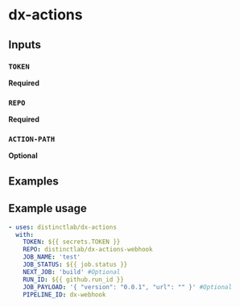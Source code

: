 # dx-actions
 
## **Inputs**

### **`TOKEN`**
**Required**

### **`REPO`**
**Required**

### **`ACTION-PATH`**
**Optional**

## **Examples**

## Example usage

```yaml
- uses: distinctlab/dx-actions
  with:
    TOKEN: ${{ secrets.TOKEN }}
    REPO: distinctlab/dx-actions-webhook
    JOB_NAME: 'test'
    JOB_STATUS: ${{ job.status }}
    NEXT_JOB: 'build' #Optional
    RUN_ID: ${{ github.run_id }}
    JOB_PAYLOAD: '{ "version": "0.0.1", "url": "" }' #Optional
    PIPELINE_ID: dx-webhook
```
